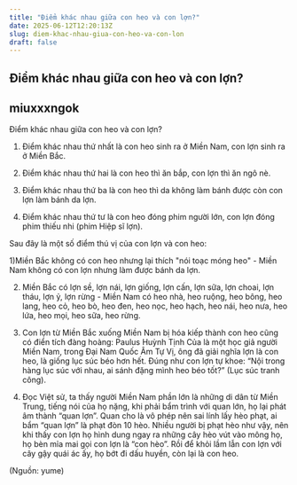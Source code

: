 ```yaml
---
title: "Điểm khác nhau giữa con heo và con lợn?"
date: 2025-06-12T12:20:13Z
slug: diem-khac-nhau-giua-con-heo-va-con-lon
draft: false
---
```


## Điểm khác nhau giữa con heo và con lợn?

## miuxxxngok

Điểm khác nhau giữa con heo và con lợn?

1) Điểm khác nhau thứ nhất là con heo sinh ra ở Miền Nam, con lợn sinh ra ở Miền Bắc. 

2) Điểm khác nhau thứ hai là con heo thì ăn bắp, con lợn thì ăn ngô nè. 

3) Điểm khác nhau thứ ba là con heo thì da không làm bánh được còn con lợn làm bánh da lợn. 

4) Điểm khác nhau thứ tư là con heo đóng phim người lớn, con lợn đóng phim thiếu nhi (phim Hiệp sĩ lợn). 


Sau đây là một số điểm thú vị của con lợn và con heo:

1)Miền Bắc không có con heo nhưng lại thích "nói toạc móng heo" - Miền Nam không có con lợn nhưng làm được bánh da lợn. 

2) Miền Bắc có lợn sề, lợn nái, lợn giống, lợn cấn, lợn sữa, lợn choai, lợn tháu, lợn ỷ, lợn rừng - Miền Nam có heo nhà, heo ruộng, heo bông, heo lang, heo cỏ, heo bò, 
heo đen, heo nọc, heo hạch, heo nái, heo nưa, heo lứa, heo mọi, heo sữa, heo rừng. 

3) Con lợn từ Miền Bắc xuống Miền Nam bị hóa kiếp thành con heo cũng có điển tích đàng hoàng:
Paulus Huỳnh Tịnh Của là một học giả người Miền Nam, trong Đại Nam Quốc Âm Tự Vị, ông đã giải nghĩa lợn là con heo, là giống lục súc béo hơn hết. Đúng như con lợn tự khoe: “Nội trong hàng lục súc với nhau, ai sánh đặng mình heo béo tốt?” (Lục súc tranh công). 

4) Đọc Việt sử, ta thấy người Miền Nam phần lớn là những di dân từ Miền Trung, tiếng nói của họ nặng, khi phải bẩm trình với quan lớn, họ lại phát âm thành “quan lợn”. Quan cho là vô phép nên sai lính lấy hèo phạt, ai bẩm “quan lợn” là phạt đòn 10 hèo. Nhiều người bị phạt hèo như vậy, nên khi thấy con lợn họ hình dung ngay ra những cây hèo vút vào mông họ, họ bèn mỉa mai gọi con lợn là “con hèo”. Rồi để khỏi lầm lẫn con lợn với cây gậy quái ác ấy, họ bớt đi dấu huyền, còn lại là con heo. 

(Nguồn: yume)